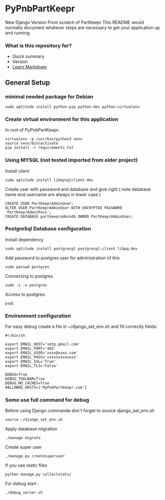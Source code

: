 # PyPnbPartKeepr
New Django Version From scratch of PartKeepr
This README would normally document whatever steps are necessary to get your application up and running.

### What is this repository for?

* Quick summary
* Version
* [Learn Markdown](https://bitbucket.org/tutorials/markdowndemo)


## General Setup

### minimal needed package for Debian
```
sudo aptitude install python-pip python-dev python-virtualenv
```

### Create virtual environment for this application

In root of PyPnbPartKeepr:
```
virtualenv -p /usr/bin/python3 venv
source venv/bin/activate
pip install -r requirements.txt
```

### Using MYSQL (not tested imported from older project)


Install client
```
sudo aptitude install libmysqlclient-dev
```

Create user with password and database and give right
  ( note database name end username are always in lower case )

```
CREATE USER PartKeeprAdminUser;
ALTER USER PartKeeprAdminUser WITH ENCRYPTED PASSWORD 'PartKeeprAdminPass';
CREATE DATABASE partkeepradmindb OWNER PartKeeprAdminUser;
```


### PostgreSql Database configuration

Install dependency

```
sudo aptitude install postgresql postgresql-client libpq-dev
```

Add password to postgres user for administration of this

```
sudo passwd postgres
```

Connecting to postgres

```
sudo -i -u postgres
```

Access to postgres:

```
psql
```


### Environment configuration

For easy debug create a file in ~/django_set_env.sh and fill correctly fields:

```
#!/bin/sh

export EMAIL_HOST='smtp.gmail.com'
export EMAIL_PORT='465'
export EMAIL_USER='xxxx@xxxx.com'
export EMAIL_PASS='xxxxxxxxxxxxx'
export EMAIL_SSL='True'
export EMAIL_TLS='False'

DEBUG=True
DEBUG_TOOLBAR=True
DEBUG_NO_CACHES=True
#ALLOWED_HOSTS=['MyPnbPartKeepr.com']

```

### Some use full command for debug

Before using Django commande don't forget to source django_set_env.sh

```
source ~/django_set_env.sh
```

Apply database migration

```
./manage migrate
```

Create super user

```
./manage.py createsuperuser
```

If you use static files
```
python manage.py collectstatic
```

For debug start :
```
./debug_server.sh
```

